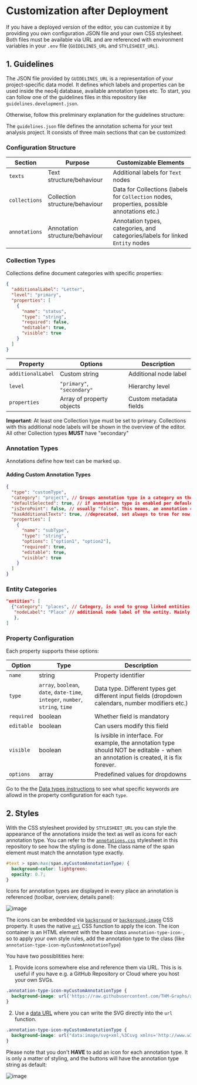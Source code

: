 # Customization after Deployment

If you have a deployed version of the editor, you can customize it by providing you own configuration JSON file and your own CSS stylesheet. Both files must be available via URL and are referenced with environment variables in your `.env` file (`GUIDELINES_URL` and `STYLESHEET_URL`).

## 1. Guidelines

The JSON file provided by `GUIDELINES_URL` is a representation of your project-specific data model. It defines which labels and properties can be used inside the neo4j database, available annotation types etc. To start, you can follow one of the guidelines files in this repository like `guidelines.development.json`.

Otherwise, follow this preliminary explanation for the guidelines structure:

The `guidelines.json` file defines the annotation schema for your text analysis project. It consists of three main sections that can be customized:

### Configuration Structure

| Section       | Purpose                        | Customizable Elements                                                                       |
| ------------- | ------------------------------ | ------------------------------------------------------------------------------------------- |
| `texts`       | Text structure/behaviour       | Additional labels for `Text` nodes                                                          |
| `collections` | Collection structure/behaviour | Data for Collections (labels for `Collection` nodes, properties, possible annotations etc.) |
| `annotations` | Annotation structure/behaviour | Annotation types, categories, and categories/labels for linked `Entity` nodes               |

### Collection Types

Collections define document categories with specific properties:

```json
{
  "additionalLabel": "Letter",
  "level": "primary",
  "properties": [
    {
      "name": "status",
      "type": "string",
      "required": false,
      "editable": true,
      "visible": true
    }
  ]
}
```

| Property          | Options                    | Description            |
| ----------------- | -------------------------- | ---------------------- |
| `additionalLabel` | Custom string              | Additional node label  |
| `level`           | `"primary"`, `"secondary"` | Hierarchy level        |
| `properties`      | Array of property objects  | Custom metadata fields |

**Important**: At least one Collection type must be set to primary. Collections with this additional node labels will be shown in the overview of the editor. All other Collection types **MUST** have "secondary"

### Annotation Types

Annotations define how text can be marked up.

#### Adding Custom Annotation Types

```json
{
  "type": "customType",
  "category": "project", // Groups annotation type in a category on the page. Is not stored in the database anywhere
  "defaultSelected": true, // if annotation type is enabled per defauled in the filter panel
  "isZeroPoint": false, // usually "false". This means, an annotation can have exactly two annotated characters and covers a phenomen between these two (e.g. deleted text)
  "hasAdditionalTexts": true, //deprecated, set always to true for now, but it will be available for each annotation type anyway
  "properties": [
    {
      "name": "subType",
      "type": "string",
      "options": ["option1", "option2"],
      "required": true,
      "editable": true,
      "visible": true
    }
  ]
}
```

### Entity Categories

```json
"entities": [
  {"category": "places", // Category, is used to group linked entities in the annotation form
   "nodeLabel": "Place" // additional node label of the entity. Mainly used to fetch autocomplete data when typing in the input field
   },
]
```

### Property Configuration

Each property supports these options:

| Option     | Type                                                                           | Description                                                                                                                          |
| ---------- | ------------------------------------------------------------------------------ | ------------------------------------------------------------------------------------------------------------------------------------ |
| `name`     | string                                                                         | Property identifier                                                                                                                  |
| `type`     | `array`, `boolean`, `date`, `date-time`, `integer`, `number`, `string`, `time` | Data type. Different types get different input fields (dropdown calendars, number modifiers etc.)                                    |
| `required` | boolean                                                                        | Whether field is mandatory                                                                                                           |
| `editable` | boolean                                                                        | Can users modify this field                                                                                                          |
| `visible`  | boolean                                                                        | Is ivsible in interface. For example, the annotation type should NOT be editable - when an annotation is created, it is fix forever. |
| `options`  | array                                                                          | Predefined values for dropdowns                                                                                                      |

Go to the the [Data types instructions](./dataTypes.md) to see what specific keywords are allowd in the property configuration for each `type`.

## 2. Styles

With the CSS stylesheet provided by `STYLESHEET_URL` you can style the appearance of the annotations inside the text as well as icons for each annotation type. You can refer to the [`annotations.css`](https://github.com/THM-Graphs/atag-editor/blob/main/client/src/styles/annotations.css) stylesheet in this repository to see how the styling is done. The class name of the span element must match the annotation type exactly.

```css
#text > span:has(span.myCustomAnnotationType) {
  background-color: lightgreen;
  opacity: 0.7;
}
```

Icons for annotation types are displayed in every place an annotation is referenced (toolbar, overview, details panel):

![image](https://gitlab.rlp.net/maxmiche/atag-assets/-/raw/main/ATAG_editor_screenshot_2025.png?ref_type=heads)

The icons can be embedded via [`background`](https://developer.mozilla.org/en-US/docs/Web/CSS/background) or [`background-image`](https://developer.mozilla.org/en-US/docs/Web/CSS/background-image) CSS property. It uses the native [`url`](https://developer.mozilla.org/en-US/docs/Web/CSS/url_function) CSS function to apply the icon. The icon container is an HTML element with the base class `annotation-type-icon-`, so to apply your own style rules, add the annotation type to the class (like `annotation-type-icon-myCustomAnnotationType`)

You have two possiblitities here:

1. Provide icons somewhere else and reference them via URL. This is is useful if you have e.g. a GitHub Repository or Cloud where you host your own SVGs.

```css
.annotation-type-icon-myCustomAnnotationType {
  background-image: url('https://raw.githubusercontent.com/THM-Graphs/atag-editor/refs/heads/main/client/public/icons/entity.svg');
}
```

2. Use a [data URL](https://developer.mozilla.org/en-US/docs/Web/CSS/url_function#using_a_data_url) where you can write the SVG directly into the `url` function.

```css
.annotation-type-icon-myCustomAnnotationType {
  background-image: url("data:image/svg+xml,%3Csvg xmlns='http://www.w3.org/2000/svg' width='90' height='45'%3E%3Cpath d='M10 10h60' stroke='%2300F' stroke-width='5'/%3E%3Cpath d='M10 20h60' stroke='%230F0' stroke-width='5'/%3E%3Cpath d='M10 30h60' stroke='red' stroke-width='5'/%3E%3C/svg%3E") !important;
}
```

Please note that you don't **HAVE** to add an icon for each annotation type. It is only a matter of styling, and the buttons will have the annotation type string as default:

![image](https://gitlab.rlp.net/maxmiche/atag-assets/-/raw/main/ATAG_editor_fallback_toolbar.png?ref_type=heads)
